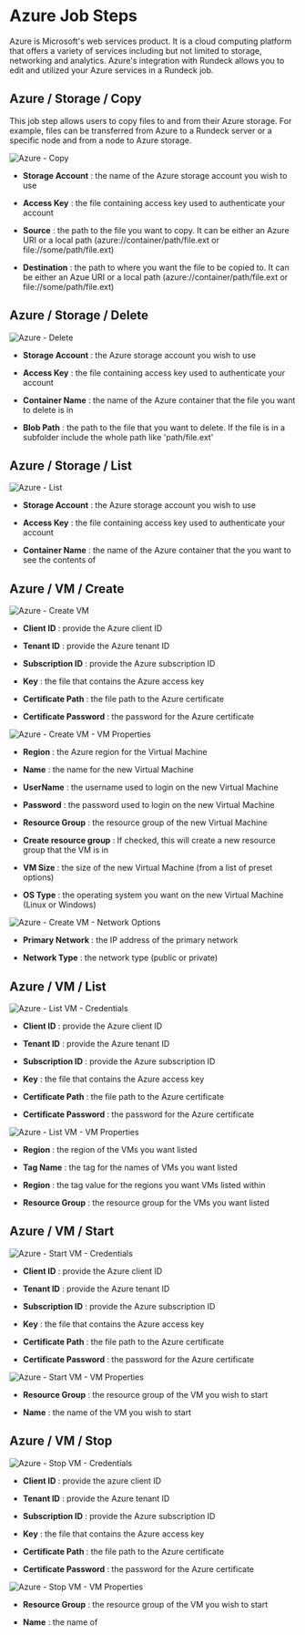 # Azure Job Steps

Azure is Microsoft's web services product. It is a cloud computing platform that offers a variety of services including but not limited to storage, networking and analytics. Azure's integration with Rundeck allows you to edit and utilized your Azure services in a Rundeck job. 

## Azure / Storage / Copy

This job step allows users to copy files to and from their Azure storage. For example, files can be transferred from Azure to a Rundeck server or a specific node and from a node to Azure storage.

![Azure - Copy](~@assets/img/azure_copy.png)

- **Storage Account**
: the name of the Azure storage account you wish to use

- **Access Key**
: the file containing access key used to authenticate your account

- **Source**
: the path to the file you want to copy. It can be either an Azure URI or a local path (azure://container/path/file.ext or file://some/path/file.ext)

- **Destination**
: the path to where you want the file to be copied to. It can be either an Azue URI or a local path (azure://container/path/file.ext or file://some/path/file.ext)

## Azure / Storage / Delete

![Azure - Delete](~@assets/img/azure_delete.png)

- **Storage Account**
: the Azure storage account you wish to use

- **Access Key**
: the file containing access key used to authenticate your account

- **Container Name**
: the name of the Azure container that the file you want to delete is in

- **Blob Path**
: the path to the file that you want to delete. If the file is in a subfolder include the whole path like 'path/file.ext'

## Azure / Storage / List

![Azure - List](~@assets/img/azure_list.png)

- **Storage Account**
: the Azure storage account you wish to use

- **Access Key**
: the file containing access key used to authenticate your account

- **Container Name**
: the name of the Azure container that the you want to see the contents of

## Azure / VM / Create

![Azure - Create VM](~@assets/img/azure_create1.png)

- **Client ID**
: provide the Azure client ID

- **Tenant ID**
: provide the Azure tenant ID

- **Subscription ID**
: provide the Azure subscription ID

- **Key**
: the file that contains the Azure access key

- **Certificate Path**
: the file path to the Azure certificate

- **Certificate Password**
: the password for the Azure certificate

![Azure - Create VM - VM Properties](~@assets/img/azure_create2.png)

- **Region**
: the Azure region for the Virtual Machine

- **Name**
: the name for the new Virtual Machine

- **UserName**
: the username used to login on the new Virtual Machine

- **Password**
: the password used to login on the new Virtual Machine

- **Resource Group**
: the resource group of the new Virtual Machine

- **Create resource group**
: If checked, this will create a new resource group that the VM is in

- **VM Size**
: the size of the new Virtual Machine (from a list of preset options)

- **OS Type**
: the operating system you want on the new Virtual Machine (Linux or Windows)

![Azure - Create VM - Network Options](~@assets/img/azure_create3.png)

- **Primary Network**
: the IP address of the primary network

- **Network Type**
: the network type (public or private)

## Azure / VM / List

![Azure - List VM - Credentials](~@assets/img/azure_list2.png)

- **Client ID**
: provide the Azure client ID

- **Tenant ID**
: provide the Azure tenant ID

- **Subscription ID**
: provide the Azure subscription ID

- **Key**
: the file that contains the Azure access key

- **Certificate Path**
: the file path to the Azure certificate

- **Certificate Password**
: the password for the Azure certificate

![Azure - List VM - VM Properties](~@assets/img/azure_list3.png)

- **Region**
: the region of the VMs you want listed

- **Tag Name**
: the tag for the names of VMs you want listed

- **Region**
: the tag value for the regions you want VMs listed within

- **Resource Group**
: the resource group for the VMs you want listed

## Azure / VM / Start

![Azure - Start VM - Credentials](~@assets/img/azure_start1.png)

- **Client ID**
: provide the Azure client ID

- **Tenant ID**
: provide the Azure tenant ID

- **Subscription ID**
: provide the Azure subscription ID

- **Key**
: the file that contains the Azure access key

- **Certificate Path**
: the file path to the Azure certificate

- **Certificate Password**
: the password for the Azure certificate

![Azure - Start VM - VM Properties](~@assets/img/azure_start2.png)

- **Resource Group**
: the resource group of the VM you wish to start

- **Name**
: the name of the VM you wish to start

## Azure / VM / Stop

![Azure - Stop VM - Credentials](~@assets/img/azure_stop1.png)

- **Client ID**
: provide the azure client ID

- **Tenant ID**
: provide the Azure tenant ID

- **Subscription ID**
: provide the Azure subscription ID

- **Key**
: the file that contains the Azure access key

- **Certificate Path**
: the file path to the Azure certificate

- **Certificate Password**
: the password for the Azure certificate

![Azure - Stop VM - VM Properties](~@assets/img/azure_stop2.png)

- **Resource Group**
: the resource group of the VM you wish to start

- **Name**
: the name of 